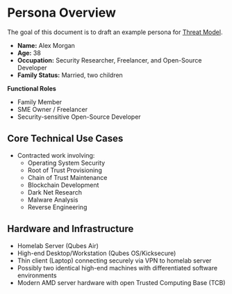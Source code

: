 # Persona Overview

The goal of this document is to draft an example persona for
[Threat Model](threat-model.md).

- **Name:** Alex Morgan
- **Age:** 38
- **Occupation:** Security Researcher, Freelancer, and Open-Source Developer
- **Family Status:** Married, two children

**Functional Roles**

- Family Member
- SME Owner / Freelancer
- Security-sensitive Open-Source Developer

## Core Technical Use Cases

- Contracted work involving:
  - Operating System Security
  - Root of Trust Provisioning
  - Chain of Trust Maintenance
  - Blockchain Development
  - Dark Net Research
  - Malware Analysis
  - Reverse Engineering

## Hardware and Infrastructure

- Homelab Server (Qubes Air)
- High-end Desktop/Workstation (Qubes OS/Kicksecure)
- Thin client (Laptop) connecting securely via VPN to homelab server
- Possibly two identical high-end machines with differentiated software
  environments
- Modern AMD server hardware with open Trusted Computing Base (TCB)
